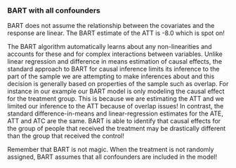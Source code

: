 ### BART with all confounders 

BART does not assume the relationship between the covariates and the response are linear. The BART estimate of the ATT is -8.0 which is spot on!

The BART algorithm automatically learns about any non-linearities and accounts for these and for complex interactions between variables. Unlike linear regression and difference in means estimation of causal effects, the standard approach to BART for causal inference limits its inference to the part of the sample we are attempting to make inferences about and this decision is generally based on properties of the sample such as overlap. For instance in our example our BART model is only modeling the causal effect for the treatment group. This is because we are estimating the ATT and we limited our inference to the ATT because of overlap issues! In contrast, the standard difference-in-means and linear-regression estimates for the ATE, ATT and ATC are the same. BART is able to identify that causal effects for the group of people that received the treatment may be drastically different than the group that received the control!

Remember that BART is not magic. When the treatment is not randomly assigned, BART assumes that all confounders are included in the model!
